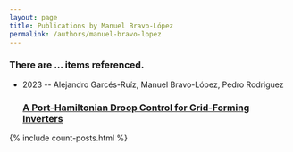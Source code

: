 ```yaml
---
layout: page
title: Publications by Manuel Bravo-López
permalink: /authors/manuel-bravo-lopez
---
```


<h3 id="number-posts">There are ... items referenced.</h3>
<ul class="post-list">
<li><span class='post-meta'>2023 -- Alejandro Garcés-Ruíz, Manuel Bravo-López, Pedro Rodriguez</span><h3><a class='post-link' href="{{ site.baseurl }}/a-port-hamiltonian-droop-control-for-grid-forming-inverters">A Port-Hamiltonian Droop Control for Grid-Forming Inverters</a></h3></li>

</ul>
{% include count-posts.html %}
